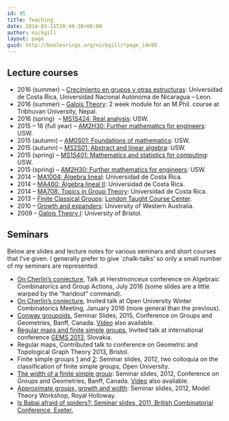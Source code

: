 ```yaml
---
id: 95
title: Teaching
date: 2014-03-11T20:44:38+00:00
author: nickgill
layout: page
guid: http://boolesrings.org/nickgill/?page_id=95
---
```

## Lecture courses

  * 2016 (summer) &#8211; [Crecimiento en grupos y otras estructuras](/2016/07/19/crecimiento-en-grupos-y-otras-estructuras/): Universidad de Costa Rica, Universidad Nacional Autònoma de Nicaragua &#8211; Leon.
  * 2016 (summer) &#8211; [Galois Theory](http://www.rnta.eu/nap/): 2 week module for an M.Phil. course at Tribhuvan University, Nepal.
  * 2016 (spring)  &#8211; [MS1S424: Real analysis](https://icis.southwales.ac.uk/studentmodules/10232/studentmodulespecifications): USW.
  * 2015 &#8211; 16 (full year) &#8211; [AM2H30: Further mathematics for engineers](https://icis.southwales.ac.uk/studentmodules/101/studentmodulespecifications): USW.
  * 2015 (autumn) &#8211; [AM0S01: Foundations of mathematics](https://icis.southwales.ac.uk/studentmodules/8268/studentmodulespecifications): USW.
  * 2015 (autumn) &#8211; [MS2S01: Abstract and linear algebra](https://icis.southwales.ac.uk/studentmodules/8362/studentmodulespecifications): USW.
  * 2015 (spring) &#8211; [MS1S401: Mathematics and statistics for computing](https://icis.southwales.ac.uk/studentmodules/1676/studentmodulespecifications): USW.
  * 2015 (spring) &#8211; [AM2H30: Further mathematics for engineers](https://icis.southwales.ac.uk/studentmodules/101/studentmodulespecifications): USW.
  * 2014 &#8211; [MA1004: Álgebra lineal](http://boolesrings.org/nickgill/2014/07/29/ma1004-algebra-lineal/): Universidad de Costa Rica.
  * 2014 &#8211; [MA460: Álgebra lineal II](http://boolesrings.org/nickgill/2014/05/22/algebra-lineal-ii/): Universidad de Costa Rica.
  * 2014 &#8211; [MA708: Topics in Group Theory](/2014/03/11/topics-in-group-theory/): Universidad de Costa Rica.
  * 2013 &#8211; [Finite Classical Groups](2014/03/11/finite-classical-groups/): [London Taught Course Center](http://www.ltcc.ac.uk/).
  * 2010 &#8211; [Growth and expanders](2014/03/11/expanders-and-growth-in-groups/): University of Western Australia.
  * 2009 &#8211; [Galois Theory I](2014/03/11/galois-theory/): University of Bristol.

## Seminars

Below are slides and lecture notes for various seminars and short courses that I&#8217;ve given. I generally prefer to give \`chalk-talks&#8217; so only a small number of my seminars are represented.

  * [On Cherlin&#8217;s conjecture](files/2016/07/cherlin_herst.pdf), Talk at Herstmonceux conference on Algebraic Combinatorics and Group Actions, July 2016 (some slides are a little warped by the &#8220;handout&#8221; command).
  * [On Cherlin&#8217;s conjecture](files/2016/04/cherlin.pdf), Invited talk at Open University Winter Combinatorics Meeting, January 2016 (more general than the previous).
  * [Conway groupoids](files/2016/04/groupoids.pdf), Seminar Slides, 2015, Conference on Groups and Geometries, Banff, Canada. [Video](https://www.birs.ca/events/2015/5-day-workshops/15w5017/videos/watch/201505071749-Gill.html) also available.
  * [Regular maps and finite simple groups](files/2014/03/regularmaps.pdf), Invited talk at international conference [GEMS 2013](http://univac.savbb.sk:8080/gems13/), Slovakia.
  * <a>Regular maps</a>, Contributed talk to conference on Geometric and Topological Graph Theory 2013, Bristol.
  * Finite simple groups [1](files/2014/03/fg1.pdf) and [2](files/2014/03/fg2.pdf): Seminar slides, 2012, two colloquia on the classification of finite simple groups, Open University.
  * [The width of a finite simple group](files/2014/03/Banfftalk.pdf): Seminar slides, 2012, Conference on Groups and Geometries, Banff, Canada. [Video](http://www.birs.ca/events/2012/5-day-workshops/12w5034/videos/watch/201209050941-Gill.mp4) also available.
  * [Approximate groups, growth and width](modeltalk.pdf): Seminar slides, 2012, Model Theory Workshop, Royal Holloway.
  * [Is Babai afraid of spiders?: Seminar slides, 2011, British Combinatorial Conference, Exeter.](files/2014/03/spidertalk2.pdf)
